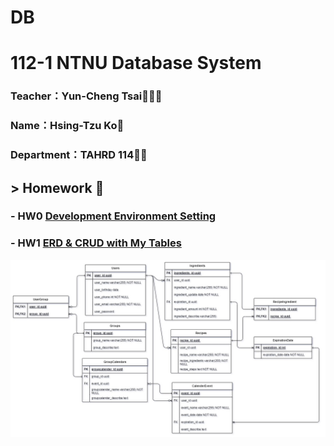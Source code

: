 # DB
# 112-1 NTNU Database System

### Teacher：Yun-Cheng Tsai👩🏻‍💻

### Name：Hsing-Tzu Ko🌼

### Department：TAHRD 114:lion:🏫

## > Homework 📝
### - HW0 [Development Environment Setting](https://www.youtube.com/watch?v=9dRXiToZuH4) 
### - HW1 [ERD & CRUD with My Tables](https://www.youtube.com/watch?v=Y6jJ93m3jao)
![Homework 1/ERD.jpg](https://github.com/Hsing-Tzu/DB/blob/main/Homework%201/ERD.jpg)
